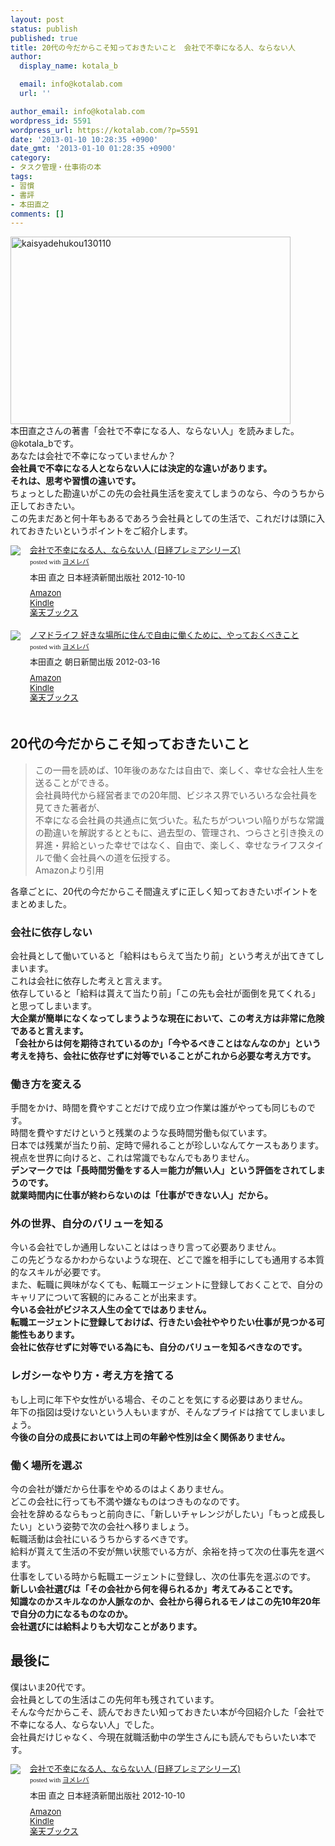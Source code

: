 ```yaml
---
layout: post
status: publish
published: true
title: 20代の今だからこそ知っておきたいこと　会社で不幸になる人、ならない人
author:
  display_name: kotala_b

  email: info@kotalab.com
  url: ''

author_email: info@kotalab.com
wordpress_id: 5591
wordpress_url: https://kotalab.com/?p=5591
date: '2013-01-10 10:28:35 +0900'
date_gmt: '2013-01-10 01:28:35 +0900'
category:
- タスク管理・仕事術の本
tags:
- 習慣
- 書評
- 本田直之
comments: []
---
```

<p><a href="https://kotalab.com/wp-content/uploads/kaisyadehukou130110.jpg" target="_blank"><img src="https://kotalab.com/wp-content/uploads/kaisyadehukou130110-448x300.jpg" alt="kaisyadehukou130110" width="448" height="300" class="alignnone size-large wp-image-5597" /></a><br />
本田直之さんの著書「会社で不幸になる人、ならない人」を読みました。@kotala_bです。<br />
あなたは会社で不幸になっていませんか？<br />
<strong>会社員で不幸になる人とならない人には決定的な違いがあります。<br />
それは、思考や習慣の違いです。</strong><br />
ちょっとした勘違いがこの先の会社員生活を変えてしまうのなら、今のうちから正しておきたい。<br />
この先まだあと何十年もあるであろう会社員としての生活で、これだけは頭に入れておきたいというポイントをご紹介します。</p>
<div class="booklink-box" style="text-align:left;padding-bottom:20px;font-size:small;overflow: hidden">
<div class="booklink-image" style="float:left;margin:0 15px 10px 0"><a href="http://www.amazon.co.jp/exec/obidos/asin/4532261716/same-22/" name="booklink" rel="nofollow" target="_blank"><img src="http://ecx.images-amazon.com/images/I/41KzWpVZOCL._SL160_.jpg" style="border: none" /></a></div>
<div class="booklink-info" style="line-height:120%;overflow: hidden">
<div class="booklink-name" style="margin-bottom:10px;line-height:120%"><a href="http://www.amazon.co.jp/exec/obidos/asin/4532261716/same-22/" rel="nofollow" name="booklink" target="_blank">会社で不幸になる人、ならない人 (日経プレミアシリーズ)</a>
<div class="booklink-powered-date" style="font-size:8pt;margin-top:5px;font-family:verdana;line-height:120%">posted with <a href="http://yomereba.com" target="_blank">ヨメレバ</a></div>
</div>
<div class="booklink-detail" style="margin-bottom:5px">本田 直之 日本経済新聞出版社 2012-10-10    </div>
<div class="booklink-link2" style="margin-top:10px">
<div class="shoplinkamazon"><a href="http://www.amazon.co.jp/exec/obidos/asin/4532261716/same-22/" rel="nofollow" target="_blank" title="アマゾン">Amazon</a></div>
<div class="shoplinkkindle"><a href="http://www.amazon.co.jp/gp/search?keywords=%89%EF%8E%D0%82%C5%95s%8DK%82%C9%82%C8%82%E9%90l%81A%82%C8%82%E7%82%C8%82%A2%90l%20%28%93%FA%8Co%83v%83%8C%83%7E%83A%83V%83%8A%81%5B%83Y%29&amp;__mk_ja_JP=%83J%83%5E%83J%83i&amp;url=node%3D2275256051&amp;tag=same-22" rel="nofollow" target="_blank">Kindle</a></div>
<div class="shoplinkrakuten"><a href="http://hb.afl.rakuten.co.jp/hgc/0fa7afc8.bbfc196a.0fa7afc9.d56c38f1/?pc=http%3A%2F%2Fbooks.rakuten.co.jp%2Frb%2F11809764%2F%3Fscid%3Daf_ich_link_urltxt%26m%3Dhttp%3A%2F%2Fm.rakuten.co.jp%2Fev%2Fbook%2F" rel="nofollow" target="_blank" title="楽天ブックス">楽天ブックス</a></div>
</div>
</div>
<div class="booklink-footer" style="clear: left"></div>
</div>
<div class="booklink-box" style="text-align:left;padding-bottom:20px;font-size:small;overflow: hidden">
<div class="booklink-image" style="float:left;margin:0 15px 10px 0"><a href="http://www.amazon.co.jp/exec/obidos/asin/4023310573/same-22/" name="booklink" rel="nofollow" target="_blank"><img src="http://ecx.images-amazon.com/images/I/41M5F1jiW5L._SL160_.jpg" style="border: none" /></a></div>
<div class="booklink-info" style="line-height:120%;overflow: hidden">
<div class="booklink-name" style="margin-bottom:10px;line-height:120%"><a href="http://www.amazon.co.jp/exec/obidos/asin/4023310573/same-22/" rel="nofollow" name="booklink" target="_blank">ノマドライフ 好きな場所に住んで自由に働くために、やっておくべきこと</a>
<div class="booklink-powered-date" style="font-size:8pt;margin-top:5px;font-family:verdana;line-height:120%">posted with <a href="http://yomereba.com" target="_blank">ヨメレバ</a></div>
</div>
<div class="booklink-detail" style="margin-bottom:5px">本田直之 朝日新聞出版 2012-03-16    </div>
<div class="booklink-link2" style="margin-top:10px">
<div class="shoplinkamazon"><a href="http://www.amazon.co.jp/exec/obidos/asin/4023310573/same-22/" rel="nofollow" target="_blank" title="アマゾン">Amazon</a></div>
<div class="shoplinkkindle"><a href="http://www.amazon.co.jp/gp/search?keywords=%83m%83%7D%83h%83%89%83C%83t%20%8DD%82%AB%82%C8%8F%EA%8F%8A%82%C9%8FZ%82%F1%82%C5%8E%A9%97R%82%C9%93%AD%82%AD%82%BD%82%DF%82%C9%81A%82%E2%82%C1%82%C4%82%A8%82%AD%82%D7%82%AB%82%B1%82%C6&amp;__mk_ja_JP=%83J%83%5E%83J%83i&amp;url=node%3D2275256051&amp;tag=same-22" rel="nofollow" target="_blank">Kindle</a></div>
<div class="shoplinkrakuten"><a href="http://hb.afl.rakuten.co.jp/hgc/0fa7afc8.bbfc196a.0fa7afc9.d56c38f1/?pc=http%3A%2F%2Fbooks.rakuten.co.jp%2Frb%2F11569355%2F%3Fscid%3Daf_ich_link_urltxt%26m%3Dhttp%3A%2F%2Fm.rakuten.co.jp%2Fev%2Fbook%2F" rel="nofollow" target="_blank" title="楽天ブックス">楽天ブックス</a></div>
</div>
</div>
<div class="booklink-footer" style="clear: left"></div>
</div>
<p><!--more--></p>
<h2>20代の今だからこそ知っておきたいこと</h2>
<blockquote><p>この一冊を読めば、10年後のあなたは自由で、楽しく、幸せな会社人生を送ることができる。<br />
会社員時代から経営者までの20年間、ビジネス界でいろいろな会社員を見てきた著者が、<br />
不幸になる会社員の共通点に気づいた。私たちがついつい陥りがちな常識の勘違いを解説するとともに、過去型の、管理され、つらさと引き換えの昇進・昇給といった幸せではなく、自由で、楽しく、幸せなライフスタイルで働く会社員への道を伝授する。<br />
Amazonより引用</p></blockquote>
<p>各章ごとに、20代の今だからこそ間違えずに正しく知っておきたいポイントをまとめました。</p>
<h3>会社に依存しない</h3>
<p>会社員として働いていると「給料はもらえて当たり前」という考えが出てきてしまいます。<br />
これは会社に依存した考えと言えます。<br />
依存していると「給料は貰えて当たり前」「この先も会社が面倒を見てくれる」と思ってしまいます。<br />
<strong>大企業が簡単になくなってしまうような現在において、この考え方は非常に危険であると言えます。<br />
「会社からは何を期待されているのか」「今やるべきことはなんなのか」という考えを持ち、会社に依存せずに対等でいることがこれから必要な考え方です。</strong></p>
<h3>働き方を変える</h3>
<p>手間をかけ、時間を費やすことだけで成り立つ作業は誰がやっても同じものです。<br />
時間を費やすだけというと残業のような長時間労働も似ています。<br />
日本では残業が当たり前、定時で帰れることが珍しいなんてケースもあります。<br />
視点を世界に向けると、これは常識でもなんでもありません。<br />
<strong>デンマークでは「長時間労働をする人＝能力が無い人」という評価をされてしまうのです。<br />
就業時間内に仕事が終わらないのは「仕事ができない人」だから。</strong></p>
<h3>外の世界、自分のバリューを知る</h3>
<p>今いる会社でしか通用しないことははっきり言って必要ありません。<br />
この先どうなるかわからないような現在、どこで誰を相手にしても通用する本質的なスキルが必要です。<br />
また、転職に興味がなくても、転職エージェントに登録しておくことで、自分のキャリアについて客観的にみることが出来ます。<br />
<strong>今いる会社がビジネス人生の全てではありません。<br />
転職エージェントに登録しておけば、行きたい会社ややりたい仕事が見つかる可能性もあります。<br />
会社に依存せずに対等でいる為にも、自分のバリューを知るべきなのです。</strong></p>
<h3>レガシーなやり方・考え方を捨てる</h3>
<p>もし上司に年下や女性がいる場合、そのことを気にする必要はありません。<br />
年下の指図は受けないという人もいますが、そんなプライドは捨ててしまいましょう。<br />
<strong>今後の自分の成長においては上司の年齢や性別は全く関係ありません。</strong></p>
<h3>働く場所を選ぶ</h3>
<p>今の会社が嫌だから仕事をやめるのはよくありません。<br />
どこの会社に行っても不満や嫌なものはつきものなのです。<br />
会社を辞めるならもっと前向きに、「新しいチャレンジがしたい」「もっと成長したい」という姿勢で次の会社へ移りましょう。<br />
転職活動は会社にいるうちからするべきです。<br />
給料が貰えて生活の不安が無い状態でいる方が、余裕を持って次の仕事先を選べます。<br />
仕事をしている時から転職エージェントに登録し、次の仕事先を選ぶのです。<br />
<strong>新しい会社選びは「その会社から何を得られるか」考えてみることです。<br />
知識なのかスキルなのか人脈なのか、会社から得られるモノはこの先10年20年で自分の力になるものなのか。<br />
会社選びには給料よりも大切なことがあります。</strong></p>
<h2>最後に</h2>
<p>僕はいま20代です。<br />
会社員としての生活はこの先何年も残されています。<br />
そんな今だからこそ、読んでおきたい知っておきたい本が今回紹介した「会社で不幸になる人、ならない人」でした。<br />
会社員だけじゃなく、今現在就職活動中の学生さんにも読んでもらいたい本です。</p>
<div class="booklink-box" style="text-align:left;padding-bottom:20px;font-size:small;overflow: hidden">
<div class="booklink-image" style="float:left;margin:0 15px 10px 0"><a href="http://www.amazon.co.jp/exec/obidos/asin/4532261716/same-22/" name="booklink" rel="nofollow" target="_blank"><img src="http://ecx.images-amazon.com/images/I/41KzWpVZOCL._SL160_.jpg" style="border: none" /></a></div>
<div class="booklink-info" style="line-height:120%;overflow: hidden">
<div class="booklink-name" style="margin-bottom:10px;line-height:120%"><a href="http://www.amazon.co.jp/exec/obidos/asin/4532261716/same-22/" rel="nofollow" name="booklink" target="_blank">会社で不幸になる人、ならない人 (日経プレミアシリーズ)</a>
<div class="booklink-powered-date" style="font-size:8pt;margin-top:5px;font-family:verdana;line-height:120%">posted with <a href="http://yomereba.com" target="_blank">ヨメレバ</a></div>
</div>
<div class="booklink-detail" style="margin-bottom:5px">本田 直之 日本経済新聞出版社 2012-10-10    </div>
<div class="booklink-link2" style="margin-top:10px">
<div class="shoplinkamazon"><a href="http://www.amazon.co.jp/exec/obidos/asin/4532261716/same-22/" rel="nofollow" target="_blank" title="アマゾン">Amazon</a></div>
<div class="shoplinkkindle"><a href="http://www.amazon.co.jp/gp/search?keywords=%89%EF%8E%D0%82%C5%95s%8DK%82%C9%82%C8%82%E9%90l%81A%82%C8%82%E7%82%C8%82%A2%90l%20%28%93%FA%8Co%83v%83%8C%83%7E%83A%83V%83%8A%81%5B%83Y%29&amp;__mk_ja_JP=%83J%83%5E%83J%83i&amp;url=node%3D2275256051&amp;tag=same-22" rel="nofollow" target="_blank">Kindle</a></div>
<div class="shoplinkrakuten"><a href="http://hb.afl.rakuten.co.jp/hgc/0fa7afc8.bbfc196a.0fa7afc9.d56c38f1/?pc=http%3A%2F%2Fbooks.rakuten.co.jp%2Frb%2F11809764%2F%3Fscid%3Daf_ich_link_urltxt%26m%3Dhttp%3A%2F%2Fm.rakuten.co.jp%2Fev%2Fbook%2F" rel="nofollow" target="_blank" title="楽天ブックス">楽天ブックス</a></div>
</div>
</div>
<div class="booklink-footer" style="clear: left"></div>
</div>

